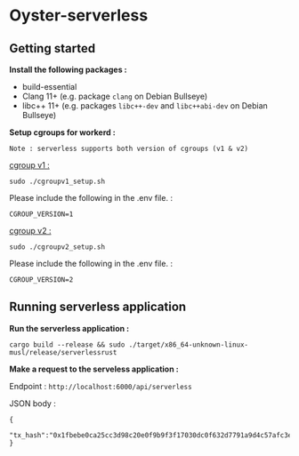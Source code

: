 # Oyster-serverless

## Getting started

<b>Install the following packages : </b>

* build-essential 
* Clang 11+ (e.g. package `clang` on Debian Bullseye)
* libc++ 11+ (e.g. packages `libc++-dev` and `libc++abi-dev` on Debian Bullseye)

<b>Setup cgroups for workerd :</b>

`Note : serverless supports both version of cgroups (v1 & v2)`

<u>cgroup v1 :</u> 
```
sudo ./cgroupv1_setup.sh
```

Please include the following in the .env file. : 

```
CGROUP_VERSION=1
```

<u>cgroup v2 :</u> 
```
sudo ./cgroupv2_setup.sh
```

Please include the following in the .env file. : 

```
CGROUP_VERSION=2
```



## Running serverless application

<b>Run the serverless application :</b>

```
cargo build --release && sudo ./target/x86_64-unknown-linux-musl/release/serverlessrust
```

<b>Make a request to the serveless application :</b>

Endpoint : `http://localhost:6000/api/serverless`

JSON body :

```
{
    "tx_hash":"0x1fbebe0ca25cc3d98c20e0f9b9f3f17030dc0f632d7791a9d4c57afc3e4524fe"
}
```
